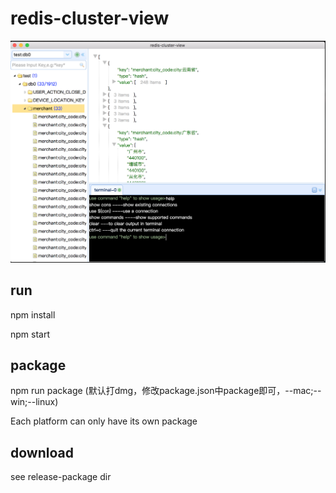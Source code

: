 # redis-cluster-view

![avatar](./img/view.png)

## run
npm install

npm start

## package
npm run package (默认打dmg，修改package.json中package即可，--mac;--win;--linux)

Each platform can only have its own package

## download
see release-package dir
